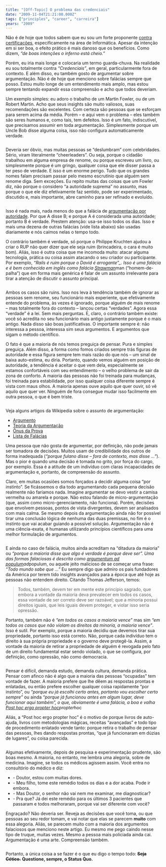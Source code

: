 ```yaml
---
title: "[Off-Topic] O problema das credenciais"
date: "2009-11-04T21:21:00.000Z"
tags: ["principles", "career", "carreira"]
years: "2009"
---
```


<p></p>
<div style="float: right; margin: 4px"><img src="http://s3.amazonaws.com/akitaonrails/assets/2009/11/4/logical-fallacy1_original.jpg?1257376626" srcset="http://s3.amazonaws.com/akitaonrails/assets/2009/11/4/logical-fallacy1_original.jpg?1257376626 2x" alt=""></div>
<p>Não é de hoje que todos sabem que eu sou um forte proponente <a href="/2008/04/19/off-topic-vamos-todos-impedir-a-regulamenta-o-da-profiss-o-de-analista-de-sistema">contra certificações</a>, especificamente na área de Informática. Apesar da intenção em si ser boa, o efeito prático é mais danoso que os benefícios. Como dizem, <em>“de boas intenções o inferno está cheio.”</em></p>
<p>Porém, eu iria mais longe e colocaria um termo guarda-chuva. Na realidade eu sou totalmente contra <em>“Credenciais”</em>, em geral, particularmente fora de contexto. E além disso, eu também gosto de argumentar sobre argumentação. Não é de hoje que menciono sobre falácias sempre que posso. Estou muito longe de um entendimento mais amplo, mas estou sempre tentando expandir essa compreensão e acho que todos deveriam.</p>
<p>Um exemplo simples: eu adoro o trabalho de um Martin Fowler, ou de um Robert Martin. Acho que seus insights são muito valiosos, suas recomendações são excelentes. Com certeza são pessoas que se esforçam para serem acima da média. Porém – e aqui vem o problema – eles também são seres humanos e, como tais, tem defeitos. Isso é um fato, indiscutível, que precisamos assumir em toda argumentação. Simplesmente porque um Uncle Bob disse alguma coisa, isso não configura automaticamente verdade.</p>
<p style="text-align: center"><img src="http://s3.amazonaws.com/akitaonrails/assets/2009/11/4/circular-reasoning1_original.jpg?1257376638" srcset="http://s3.amazonaws.com/akitaonrails/assets/2009/11/4/circular-reasoning1_original.jpg?1257376638 2x" alt=""></p>
<p></p>
<p></p>
<p>Deveria ser óbvio, mas muitas pessoas se “deslumbram” com celebridades. Sério, viram literalmente “cheerleaders”. Ou seja, porque o cidadão trabalhou em alguma empresa de renome, ou porque escreveu um livro, ou simplesmente porque é um gringo, qualquer coisa que ele disser passa a ter peso de verdade. E isso é um enorme perigo. Tudo que os grandes nomes falam precisam passar pelo mesmo escrutínio que alguém sem renome diga. Sem exceções. Eu repito muitas das coisas que um Fowler diz, não porque o considero “a autoridade suprema” no assunto, mas porque o que ele diz efetivamente faz sentido, pode ser experimentado, discutido e, mais importante, abre caminho para ser refinado e evoluído.</p>
<p style="text-align: center"><img src="https://s3.amazonaws.com/akitaonrails/assets/2009/11/4/cheerleader_original.jpg?1257377862" srcset="https://s3.amazonaws.com/akitaonrails/assets/2009/11/4/cheerleader_original.jpg?1257377862 2x" alt=""></p>
<p>Isso é nada mais, nada menos do que a falácia de <a href="https://en.wikipedia.org/wiki/Appeal_to_authority">argumentação por autoridade</a>. Por que A disse B; e porque A é considerada uma autoridade; portanto B é verdade. Prestem atenção: usa-se isso todos os dias. Isso e mais uma dezena de outras falácias (vide lista abaixo) são usadas diariamente e nós caímos nelas o tempo todo.</p>
<p>O contrário também é verdade, só porque o Philippe Kruchten ajudou a criar o <span class="caps">RUP</span> não quer dizer que ele seja ruim (brincadeira, o cara é muito bom). Aliás, isso é outra coisa que me incomoda muito: atacar alguma tecnologia, prática ou coisa assim atacando o seu criador ou participante. Por exemplo, <em>“Rails é ruim porque o David é arrogante”_. Isso é uma falácia e é bem conhecida em inglês como falácia <a href="https://en.wikipedia.org/wiki/Straw">Strawman</a></em>man (“homem-de-palha”) que em forma mais genérica é falar de um assunto irrelevante para tirar a atenção de discutir o assunto principal.</p>
<p style="text-align: center"><img src="https://s3.amazonaws.com/akitaonrails/assets/2009/11/4/strawman-240x300_original.jpg?1257376657" srcset="https://s3.amazonaws.com/akitaonrails/assets/2009/11/4/strawman-240x300_original.jpg?1257376657 2x" alt=""></p>
<p>Ambos os casos são ruins. Isso nos leva à tendência também de ignorar as pessoas sem renome, seu funcionário mais experiente, que efetivamente entende do problema, às vezes é ignorado, porque alguém de mais renome – mas totalmente fora do contexto – lançou certas “verdades”. Agora essa “verdade” é a lei. Sem mais perguntas. E, claro, o contrário também existe: você só acredita no seu funcionário mais antigo justamente porque é o mais antigo. Nada disso são boas justificativas. O importante sempre é: não interessa a pessoa, interessa sim seus argumentos. E argumentos que sigam o método científico.</p>
<p>O fato é que a maioria de nós temos preguiça de pensar. Pura e simples preguiça. Além disso, a forma como fomos criados sempre trás figuras de autoridade e essa figura sempre tem mais razão do que nós – um sinal de baixa auto-estima, eu diria. Portanto, quando vemos alguém em posição de autoridade, a tendência é aceitar o que vem dela, especialmente se estamos confortáveis com seu entendimento – o velho problema de sair da zona de conforto. A maioria das pessoas não foi treinada para mudanças, foi treinada para estabilidade, por isso qualquer coisa diferente sempre é vista com maus olhos. A maioria apenas ouve aquilo que quer ouvir, só vê aquilo que quer ver. Ninguém de fora consegue mudar isso facilmente em outra pessoa, o que é bem triste.</p>
<p style="text-align: center"><a href="https://www.fallacyfiles.org/taxonomy.html"><img src="https://s3.amazonaws.com/akitaonrails/assets/2009/11/4/TaxonomyC_original.png?1257376665" srcset="https://s3.amazonaws.com/akitaonrails/assets/2009/11/4/TaxonomyC_original.png?1257376665 2x" alt=""></a></p>
<p>Veja alguns artigos da Wikipedia sobre o assunto de argumentação:</p>
<ul>
  <li><a href="https://en.wikipedia.org/wiki/Argument">Argumento</a></li>
  <li><a href="https://en.wikipedia.org/wiki/Argumentation_theory">Teoria da Argumentação</a></li>
  <li><a href="https://en.wikipedia.org/wiki/Burden_of_proof">Ônus da Prova</a></li>
  <li><a href="https://en.wikipedia.org/wiki/List_of_fallacies">Lista de Falácias</a></li>
</ul>
<p>Uma pessoa que não gosta de argumentar, por definição, não pode jamais ser tomadora de decisões. Muitos usam de credibilidade dos outros de forma inadequada (<em>“porque fulano disse – fora de contexto, mas disse …”</em>). Mas o pior é quando uma decisão é tomada no grito, por força do cargo, por exemplo. Essa é a atitude de um indivíduo com claras incapacidades de argumentação e, portanto, de compreensão do assunto.</p>
<p>Claro, em muitas ocasiões somos forçados a decidir alguma coisa “por instinto”. Se ficássemos o dia todo argumentando cada pequena decisão realmente não faríamos nada. Imagine argumentar se devo vestir a camisa vermelha ou amarela e porque. Não estou falando de micro-argumentação (que, assim como micro-gerenciamento, não funciona). Porém, decisões que envolvem pessoas, pontos de vista divergentes, devem ser analisados com mais calma. Se mesmo depois da argumentação ainda não for possível tirar uma conclusão lógica de nenhuma das duas premissas, no fim é o instinto que vai acabar guiando a possível solução. Argumentação não é uma ciência-exata, é humanas utilizando princípios científicos para uma melhor formulação de argumentos.</p>
<p style="text-align: center"><img src="https://s3.amazonaws.com/akitaonrails/assets/2009/11/4/humor-penguin-logic_original.jpg?1257376650" srcset="https://s3.amazonaws.com/akitaonrails/assets/2009/11/4/humor-penguin-logic_original.jpg?1257376650 2x" alt=""></p>
<p>E ainda no caso de falácia, muitos ainda acreditam na “ditadura da maioria” ou <em>“porque a maioria disse que algo é verdade é porque deve ser”<em>. Uma das formas falaciosas é descrita como <a href="https://en.wikipedia.org/wiki/Argumentum">argumentum ad populum</a></em>ad</em>populum, ou aquele jeito malicioso de se começar uma frase: <em>“Todo mundo sabe que …”</em> Eu sempre digo que admiro os pais fundadores da América por terem tido insights avançados para a época que até hoje as pessoas não entendem direito. Citando Thomas Jefferson, temos:</p>
<blockquote>
  <p>Todos, também, devem ter em mente este princípio sagrado, que embora a vontade da maioria deva prevalecer em todos os casos, essa vontade de ser correto deve ser razoável; que a minoria possui direitos iguais, que leis iguais devem proteger, e violar isso seria opressão.</p>
</blockquote>
<p>Portanto, também não é <em>“em todos os casos a maioria vence”</em> mas sim <em>“em todos os casos que não violam os direitos da minoria, a maioria vence”</em>. Isso é sutil. Por exemplo, porque a maioria decidiu que devemos tirar sua propriedade, portanto isso está correto. Não, porque cada indivíduo tem o direito à sua própria propriedade e o governo deve protegê-la. Assim, a vontade da maioria de retirar a propriedade de alguém é revogada pelo fato de um direito fundamental estar sendo violado, o que se configura, por definição, como opressão, não como democracia.</p>
<p style="text-align: center"><img src="https://s3.amazonaws.com/akitaonrails/assets/2009/11/4/sci_original.gif?1257376644" srcset="https://s3.amazonaws.com/akitaonrails/assets/2009/11/4/sci_original.gif?1257376644 2x" alt=""></p>
<p>Pensar é difícil, demanda estudo, demanda cultura, demanda prática. Pensar com afinco não é algo que a maioria das pessoas “ocupadas” tem vontade de fazer. A maioria prefere que lhe dêem as respostas prontas e enlatadas, ou então prefere escolher qualquer coisa rapidamente “por instinto”, ou <em>“porque eu já escolhi certo antes, portanto vou escolher certo sempre”</em> ou ainda <em>“porque já funcionou antes em algum lugar, deve funcionar aqui também”<em>, o que, obviamente é uma falácia, a boa e valha <a href="https://en.wikipedia.org/wiki/Post_hoc_ergo">Post hoc ergo propter hoc</a></em>propter</em>hoc</p>
<p>Aliás, a “Post hoc ergo propter hoc” é o motivo de porque livros de auto-ajuda, livros com metodologias mágicas, receitas “avançadas” e todo tipo de procedimento enlatado vende tanto: porque retira o trabalho de pensar das pessoas, lhes dando respostas prontas, “que já funcionaram em dúzias de lugares”, ou coisa parecida.</p>
<p style="text-align: center"><img src="https://s3.amazonaws.com/akitaonrails/assets/2009/11/4/I_detect_fail-1_original.jpg?1257376676" srcset="https://s3.amazonaws.com/akitaonrails/assets/2009/11/4/I_detect_fail-1_original.jpg?1257376676 2x" alt=""></p>
<p>Algumas efetivamente, depois de pesquisa e experimentação prudente, são boas mesmo. A maioria, no entanto, me lembra uma alegoria, sobre de medicina. Imagine, se todos os médicos agissem assim. Você entra no consultório do médico e diz:</p>
<ul>
  <li>- Doutor, estou com muitas dores.</li>
  <li>- Meu filho, tome este remédio todos os dias e a dor acaba. Pode ir embora.</li>
  <li>- Mas Doutor, o senhor não vai nem me examinar, me diagnosticar?</li>
  <li>- Pra que? Já dei este remédio para os últimos 3 pacientes que passaram e todos melhoraram, porque vai ser diferente com você?</li>
</ul>
<p>Engraçado? Não deveria ser. Reveja as decisões que você toma, ou que pessoas ao seu redor tomam, e vai notar que elas se parecem <strong>muito</strong> com essa alegoria. Aliás, se parecem muito com a maioria dos argumentos falaciosos que menciono neste artigo. Eu mesmo me pego caindo nesse tipo de truque, muitas vezes. Mesmo a pessoa mais policiada ainda cai. Argumentação é uma arte. Compreensão também.</p>
<p style="text-align: center"><img src="https://s3.amazonaws.com/akitaonrails/assets/2009/11/4/Logical-Fallacies_original.jpg?1257376609" srcset="https://s3.amazonaws.com/akitaonrails/assets/2009/11/4/Logical-Fallacies_original.jpg?1257376609 2x" alt=""></p>
<p>Portanto, a única coisa a se fazer é o que eu digo o tempo todo: <del><strong>Seja Cético.</strong></del> <strong>Questione, sempre, o Status Quo.</strong></p>
<p></p>